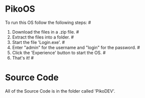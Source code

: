 # PikoOS
To run this OS follow the following steps: #
1. Download the files in a .zip file. #
2. Extract the files into a folder. #
3. Start the file 'Login.exe'. #
4. Enter "admin" for the username and "login" for the password. #
5. Click the 'Experience' button to start the OS. #
6. That's it! #
# Source Code
All of the Source Code is in the folder called 'PikoDEV'.
